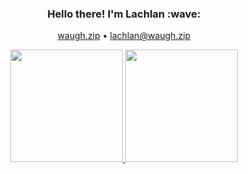 <h3 align="center">Hello there! I'm Lachlan :wave:</h3>
<p align="center">
  <a href="https://waugh.zip">waugh.zip</a>
  •
  <a href="mailto:lachlanwaugh8@gmail.com">lachlan@waugh.zip</a>
</p>

<div align="center">
    <a href="#">
        <img height="180rem" src="https://github-readme-stats.vercel.app/api?username=lachlan-waugh&count_private=true&include_all_commits=false&custom_title=%E2%9C%A8%20Lachlan%27s%20GitHub%20Stats&show_icons=true&theme=vue-dark"/>
        <img height="180rem" src="https://github-readme-stats.vercel.app/api/top-langs/?username=lachlan-waugh&layout=compact&theme=vue-dark" />
    </a>
</div>
